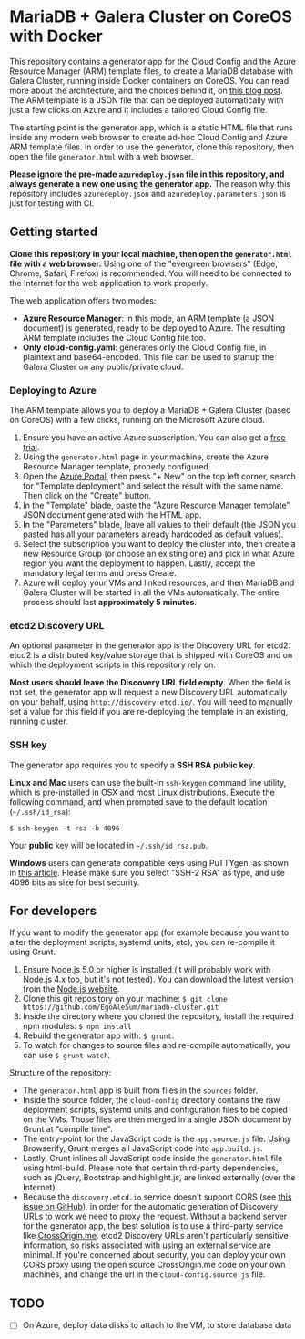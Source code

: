 # MariaDB + Galera Cluster on CoreOS with Docker

This repository contains a generator app for the Cloud Config and the Azure Resource Manager (ARM) template files, to create a MariaDB database with Galera Cluster, running inside Docker containers on CoreOS. You can read more about the architecture, and the choices behind it, on [this blog post](http://withblue.ink/2016/03/09/galera-cluster-mariadb-coreos-and-docker-part-1.html). The ARM template is a JSON file that can be deployed automatically with just a few clicks on Azure and it includes a tailored Cloud Config file.

The starting point is the generator app, which is a static HTML file that runs inside any modern web browser to create ad-hoc Cloud Config and Azure ARM template files. In order to use the generator, clone this repository, then open the file `generator.html` with a web browser.

**Please ignore the pre-made `azuredeploy.json` file in this repository, and always generate a new one using the generator app.** The reason why this repository includes `azuredeploy.json` and `azuredeploy.parameters.json` is just for testing with CI.


## Getting started

**Clone this repository in your local machine, then open the `generator.html` file with a web browser.** Using one of the "evergreen browsers" (Edge, Chrome, Safari, Firefox) is recommended. You will need to be connected to the Internet for the web application to work properly.

The web application offers two modes:
- **Azure Resource Manager**: in this mode, an ARM template (a JSON document) is generated, ready to be deployed to Azure. The resulting ARM template includes the Cloud Config file too.
- **Only cloud-config.yaml**: generates only the Cloud Config file, in plaintext and base64-encoded. This file can be used to startup the Galera Cluster on any public/private cloud.

### Deploying to Azure

The ARM template allows you to deploy a MariaDB + Galera Cluster (based on CoreOS) with a few clicks, running on the Microsoft Azure cloud.

1. Ensure you have an active Azure subscription. You can also get a [free trial](http://azure.com/free).
2. Using the `generator.html` page in your machine, create the Azure Resource Manager template, properly configured.
3. Open the [Azure Portal](https://portal.azure.com), then press "+ New" on the top left corner, search for "Template deployment" and select the result with the same name. Then click on the "Create" button.
4. In the "Template" blade, paste the "Azure Resource Manager template" JSON document generated with the HTML app.
5. In the "Parameters" blade, leave all values to their default (the JSON you pasted has all your parameters already hardcoded as default values).
6. Select the subscription you want to deploy the cluster into, then create a new Resource Group (or choose an existing one) and pick in what Azure region you want the deployment to happen. Lastly, accept the mandatory legal terms and press Create.
7. Azure will deploy your VMs and linked resources, and then MariaDB and Galera Cluster will be started in all the VMs automatically. The entire process should last **approximately 5 minutes**.

### etcd2 Discovery URL

An optional parameter in the generator app is the Discovery URL for etcd2. etcd2 is a distributed key/value storage that is shipped with CoreOS and on which the deployment scripts in this repository rely on.

**Most users should leave the Discovery URL field empty**. When the field is not set, the generator app will request a new Discovery URL automatically on your behalf, using `http://discovery.etcd.io/`. You will need to manually set a value for this field if you are re-deploying the template in an existing, running cluster.

### SSH key

The generator app requires you to specify a **SSH RSA public key**.

**Linux and Mac** users can use the built-in `ssh-keygen` command line utility, which is pre-installed in OSX and most Linux distributions. Execute the following command, and when prompted save to the default location (`~/.ssh/id_rsa`):

    $ ssh-keygen -t rsa -b 4096

Your **public** key will be located in `~/.ssh/id_rsa.pub`.

**Windows** users can generate compatible keys using PuTTYgen, as shown in [this article](https://winscp.net/eng/docs/ui_puttygen). Please make sure you select "SSH-2 RSA" as type, and use 4096 bits as size for best security.


## For developers

If you want to modify the generator app (for example because you want to alter the deployment scripts, systemd units, etc), you can re-compile it using Grunt.

1. Ensure Node.js 5.0 or higher is installed (it will probably work with Node.js 4.x too, but it's not tested). You can download the latest version from the [Node.js website](https://nodejs.org/).
2. Clone this git repository on your machine: `$ git clone https://github.com/EgoAleSum/mariadb-cluster.git`
3. Inside the directory where you cloned the repository, install the required npm modules: `$ npm install`
4. Rebuild the generator app with: `$ grunt`.
5. To watch for changes to source files and re-compile automatically, you can use `$ grunt watch`.

Structure of the repository:
- The `generator.html` app is built from files in the `sources` folder.
- Inside the source folder, the `cloud-config` directory contains the raw deployment scripts, systemd units and configuration files to be copied on the VMs. Those files are then merged in a single JSON document by Grunt at "compile time". 
- The entry-point for the JavaScript code is the `app.source.js` file. Using Browserify, Grunt merges all JavaScript code into `app.build.js`.
- Lastly, Grunt inlines all JavaScript code inside the `generator.html` file using html-build. Please note that certain third-party dependencies, such as jQuery, Bootstrap and highlight.js, are linked externally (over the Internet).
- Because the `discovery.etcd.io` service doesn't support CORS (see [this issue on GitHub](https://github.com/coreos/discovery.etcd.io/issues/12)), in order for the automatic generation of Discovery URLs to work we need to proxy the request. Without a backend server for the generator app, the best solution is to use a third-party service like [CrossOrigin.me](https://crossorigin.me/). etcd2 Discovery URLs aren't particularly sensitive information, so risks associated with using an external service are minimal. If you're concerned about security, you can deploy your own CORS proxy using the open source CrossOrigin.me code on your own machines, and change the url in the `cloud-config.source.js` file.

## TODO

- [ ] On Azure, deploy data disks to attach to the VM, to store database data

